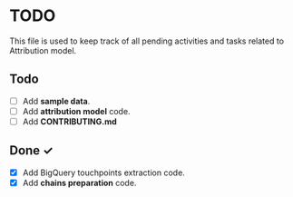 # TODO

This file is used to keep track of all pending activities and tasks related to Attribution model.

## Todo

- [ ] Add **sample data**.
- [ ] Add **attribution model** code.
- [ ] Add **CONTRIBUTING.md**

## Done ✓

- [x] Add BigQuery touchpoints extraction code.
- [x] Add **chains preparation** code.

